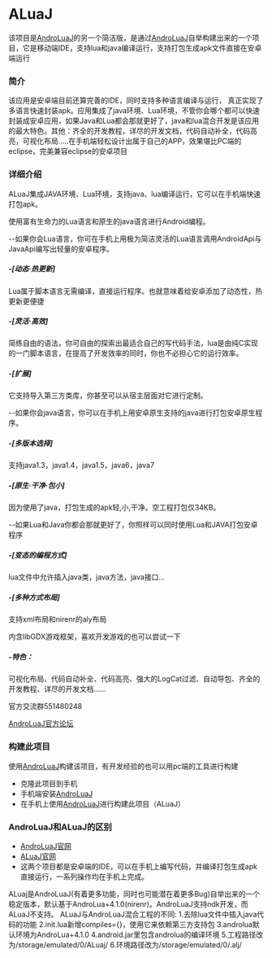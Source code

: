 # ALuaJ
该项目是<a href="http://www.occhao.cc/AndroLuaJ/">AndroLuaJ</a>的另一个简洁版，是通过<a href="http://www.occhao.cc/AndroLuaJ/">AndroLuaJ</a>自举构建出来的一个项目，它是移动端IDE，支持lua和java编译运行，支持打包生成apk文件直接在安卓端运行

### 简介
该应用是安卓端目前还算完善的IDE，同时支持多种语言编译与运行， 真正实现了多语言快速封装apk。应用集成了java环境、Lua环境，不管你会哪个都可以快速封装成安卓应用，如果Java和Lua都会那就更好了，java和lua混合开发是该应用的最大特色。其他：齐全的开发教程，详尽的开发文档，代码自动补全，代码高亮，可视化布局.....在手机端轻松设计出属于自己的APP，效果堪比PC端的eclipse，完美兼容eclipse的安卓项目

### 详细介绍

ALuaJ集成JAVA环境、Lua环境，支持java、lua编译运行，它可以在手机端快速打包apk。

使用富有生命力的Lua语言和原生的java语言进行Android编程。 

--如果你会Lua语言，你可在手机上用极为简洁灵活的Lua语言调用AndroidApi与JavaApi编写出轻量的安卓程序。 

##### -[动态·热更新] 

Lua属于脚本语言无需编译，直接运行程序。也就意味着给安卓添加了动态性，热更新更便捷 

##### -[灵活·高效] 

简练自由的语法，你可自由的探索出最适合自己的写代码手法，lua是由纯C实现的一门脚本语言，在提高了开发效率的同时，你也不必担心它的运行效率。 

##### -[扩展] 

它支持导入第三方类库，你甚至可以从宿主层面对它进行定制。 

--如果你会java语言，你可以在手机上用安卓原生支持的java进行打包安卓原生程序。 

##### -[多版本选择] 

支持java1.3，java1.4，java1.5，java6，java7

##### -[原生·干净·包小] 

因为使用了java，打包生成的apk轻,小,干净。空工程打包仅34KB。 

--如果Lua和Java你都会那就更好了，你照样可以同时使用Lua和JAVA打包安卓程序 

##### -[变态的编程方式] 

lua文件中允许插入java类，java方法，java接口... 

##### -[多种方式布局] 

支持xml布局和nirenr的aly布局 

内含libGDX游戏框架，喜欢开发游戏的也可以尝试一下 

##### -特色： 

可视化布局、代码自动补全、代码高亮、强大的LogCat过滤、自动导包、齐全的开发教程、详尽的开发文档...... 

官方交流群551480248

<a href="http://androluaj.mythoi.cn">AndroLuaJ官方论坛</a>

### 构建此项目
使用<a href="http://www.occhao.cc/AndroLuaJ/">AndroLuaJ</a>构建该项目，有开发经验的也可以用pc端的工具进行构建
* 克隆此项目到手机
* 手机端安装<a href="http://www.occhao.cc/AndroLuaJ/">AndroLuaJ</a>
* 在手机上使用<a href="http://www.occhao.cc/AndroLuaJ/">AndroLuaJ</a>进行构建此项目（ALuaJ）

### AndroLuaJ和ALuaJ的区别
* <a href="http://www.occhao.cc/AndroLuaJ/">AndroLuaJ官网</a>
* <a href="https://www.aluaj.tk/">ALuaJ官网</a>
* 这两个项目都是安卓端的IDE，可以在手机上编写代码，并编译打包生成apk直接运行，一系列操作均在手机上完成。

ALuaj是AndroLuaJ(有着更多功能，同时也可能潜在着更多Bug)自举出来的一个稳定版本，默认基于AndroLua+4.1.0(nirenr)。AndroLuaJ支持ndk开发，而ALuaJ不支持。
ALuaJ与AndroLuaJ混合工程的不同:
1.去除lua文件中插入java代码的功能
2.init.lua新增compiles={}，使用它来依赖第三方支持包
3.androlua默认环境为AndroLua+4.1.0
4.android.jar里包含androlua的编译环境
5.工程路径改为/storage/emulated/0/ALuaj/
6.环境路径改为/storage/emulated/0/.alj/
